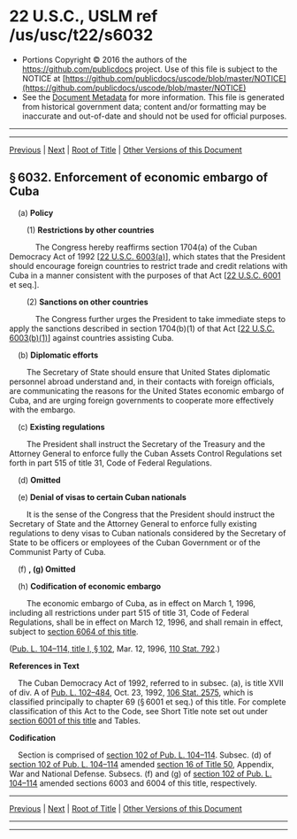 ---
---

# 22 U.S.C., USLM ref /us/usc/t22/s6032

* Portions Copyright © 2016 the authors of the https://github.com/publicdocs project.
  Use of this file is subject to the NOTICE at [https://github.com/publicdocs/uscode/blob/master/NOTICE](https://github.com/publicdocs/uscode/blob/master/NOTICE)
* See the [Document Metadata](././../../../../..//README.md) for more information.
  This file is generated from historical government data; content and/or formatting may be inaccurate and out-of-date and should not be used for official purposes.

----------
----------

[Previous](./../../../../..//us/usc/t22/ch69A/schI/m__us_usc_t22_s6031.md) | [Next](./../../../../..//us/usc/t22/ch69A/schI/m__us_usc_t22_s6033.md) | [Root of Title](./../../../../../) | [Other Versions of this Document](https://publicdocs.github.io/go/links?ns=uslm&ref=%2Fus%2Fusc%2Ft22%2Fs6032)

## § 6032. Enforcement of economic embargo of Cuba

    (a) __Policy__ 

        (1) __Restrictions by other countries__ 

            The Congress hereby reaffirms section 1704(a) of the Cuban Democracy Act of 1992 \[[22 U.S.C. 6003(a)][/us/usc/t22/s6003/a]\], which states that the President should encourage foreign countries to restrict trade and credit relations with Cuba in a manner consistent with the purposes of that Act \[[22 U.S.C. 6001][/us/usc/t22/s6001] et seq.\].

        (2) __Sanctions on other countries__ 

            The Congress further urges the President to take immediate steps to apply the sanctions described in section 1704(b)(1) of that Act \[[22 U.S.C. 6003(b)(1)][/us/usc/t22/s6003/b/1]\] against countries assisting Cuba.

    (b) __Diplomatic efforts__ 

        The Secretary of State should ensure that United States diplomatic personnel abroad understand and, in their contacts with foreign officials, are communicating the reasons for the United States economic embargo of Cuba, and are urging foreign governments to cooperate more effectively with the embargo.

    (c) __Existing regulations__ 

        The President shall instruct the Secretary of the Treasury and the Attorney General to enforce fully the Cuban Assets Control Regulations set forth in part 515 of title 31, Code of Federal Regulations.

    (d) __Omitted__ 

    (e) __Denial of visas to certain Cuban nationals__ 

        It is the sense of the Congress that the President should instruct the Secretary of State and the Attorney General to enforce fully existing regulations to deny visas to Cuban nationals considered by the Secretary of State to be officers or employees of the Cuban Government or of the Communist Party of Cuba.

    (f) __, (g) Omitted__ 

    (h) __Codification of economic embargo__ 

        The economic embargo of Cuba, as in effect on March 1, 1996, including all restrictions under part 515 of title 31, Code of Federal Regulations, shall be in effect on March 12, 1996, and shall remain in effect, subject to [section 6064 of this title][/us/usc/t22/s6064].

([Pub. L. 104–114, title I, § 102][/us/pl/104/114/s102], Mar. 12, 1996, [110 Stat. 792][/us/stat/110/792].)

 __References in Text__ 

    The Cuban Democracy Act of 1992, referred to in subsec. (a), is title XVII of div. A of [Pub. L. 102–484][/us/pl/102/484], Oct. 23, 1992, [106 Stat. 2575][/us/stat/106/2575], which is classified principally to chapter 69 (§ 6001 et seq.) of this title. For complete classification of this Act to the Code, see Short Title note set out under [section 6001 of this title][/us/usc/t22/s6001] and Tables.

 __Codification__ 

    Section is comprised of [section 102 of Pub. L. 104–114][/us/pl/104/114/s102]. Subsec. (d) of [section 102 of Pub. L. 104–114][/us/pl/104/114/s102] amended [section 16 of Title 50][/us/usc/t50/s16], Appendix, War and National Defense. Subsecs. (f) and (g) of [section 102 of Pub. L. 104–114][/us/pl/104/114/s102] amended sections 6003 and 6004 of this title, respectively.

----------

[Previous](./../../../../..//us/usc/t22/ch69A/schI/m__us_usc_t22_s6031.md) | [Next](./../../../../..//us/usc/t22/ch69A/schI/m__us_usc_t22_s6033.md) | [Root of Title](./../../../../../) | [Other Versions of this Document](https://publicdocs.github.io/go/links?ns=uslm&ref=%2Fus%2Fusc%2Ft22%2Fs6032)

----------
----------

[/us/usc/t22/s6003/a]: https://publicdocs.github.io/go/links?ns=uslm&ref=%2Fus%2Fusc%2Ft22%2Fs6003%2Fa
[/us/usc/t22/s6001]: https://publicdocs.github.io/go/links?ns=uslm&ref=%2Fus%2Fusc%2Ft22%2Fs6001
[/us/usc/t22/s6003/b/1]: https://publicdocs.github.io/go/links?ns=uslm&ref=%2Fus%2Fusc%2Ft22%2Fs6003%2Fb%2F1
[/us/usc/t22/s6064]: https://publicdocs.github.io/go/links?ns=uslm&ref=%2Fus%2Fusc%2Ft22%2Fs6064
[/us/pl/104/114/s102]: https://publicdocs.github.io/go/links?ns=uslm&ref=%2Fus%2Fpl%2F104%2F114%2Fs102
[/us/stat/110/792]: https://publicdocs.github.io/go/links?ns=uslm&ref=%2Fus%2Fstat%2F110%2F792
[/us/pl/102/484]: https://publicdocs.github.io/go/links?ns=uslm&ref=%2Fus%2Fpl%2F102%2F484
[/us/stat/106/2575]: https://publicdocs.github.io/go/links?ns=uslm&ref=%2Fus%2Fstat%2F106%2F2575
[/us/usc/t22/s6001]: https://publicdocs.github.io/go/links?ns=uslm&ref=%2Fus%2Fusc%2Ft22%2Fs6001
[/us/pl/104/114/s102]: https://publicdocs.github.io/go/links?ns=uslm&ref=%2Fus%2Fpl%2F104%2F114%2Fs102
[/us/pl/104/114/s102]: https://publicdocs.github.io/go/links?ns=uslm&ref=%2Fus%2Fpl%2F104%2F114%2Fs102
[/us/usc/t50/s16]: https://publicdocs.github.io/go/links?ns=uslm&ref=%2Fus%2Fusc%2Ft50%2Fs16
[/us/pl/104/114/s102]: https://publicdocs.github.io/go/links?ns=uslm&ref=%2Fus%2Fpl%2F104%2F114%2Fs102


